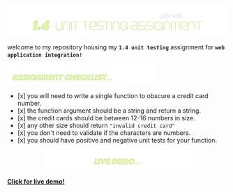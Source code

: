<p align="center">
  <img src="./assets/banner.png" alt="assignment banner" width="650">
</p> 
welcome to my repository housing my <code><b>1.4 unit testing</b></code> assignment for <code><b>web application integration!</code></b> 
<br>

<p align="left">
<img src="./assets/checklistbanner.png" alt="checklist banner" width="340">
  <ul>
    <li>[x] you will need to write a single function to obscure a credit card number.</li>
    <li>[x] the function argument should be a string and return a string.</li>
    <li>[x] the credit cards should be between 12-16 numbers in size.</li>
    <li>[x] any other size should return <code>"invalid credit card"</code></li>
    <li>[x] you don't need to validate if the characters are numbers.</li>
    <li>[x] you should have positive and negative unit tests for your function.</li>
  </ul>
</p> 

<p align="center"><img src="./assets/demobanner.png" alt="live demo banner" width="340"></p>
<a href="https://youtu.be/p-z5ZxgIcjI" alt="youtube link"><b>Click for live demo!</b></a>
